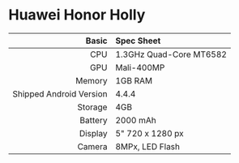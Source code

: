 Huawei Honor Holly
==============

Basic   | Spec Sheet
-------:|:-------------------------
CPU     | 1.3GHz Quad-Core MT6582
GPU     | Mali-400MP
Memory  | 1GB RAM
Shipped Android Version | 4.4.4
Storage | 4GB
Battery | 2000 mAh
Display | 5" 720 x 1280 px
Camera  | 8MPx, LED Flash
